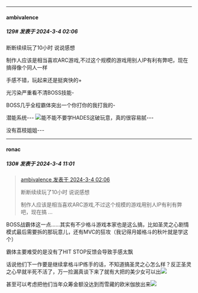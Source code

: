 ﻿
*****

####  ambivalence  
##### 129#       发表于 2024-3-4 02:06

断断续续玩了10小时 说说感想

制作人应该是相当喜欢ARC游戏,不过这个规模的游戏用别人IP有利有弊吧，现在搞得像个同人一样

手感不错，玩起来还是挺爽快的+

光污染严重看不清BOSS技能-

BOSS几乎全程霸体突出一个你打你的我打我的-

潜能系统---
<img src="https://static.saraba1st.com/image/smiley/face2017/001.png" referrerpolicy="no-referrer">能不能不要学HADES这破玩意，真的很容易腻---

没有荔枝姐姐---


*****

####  ronac  
##### 130#       发表于 2024-3-4 11:01

<blockquote><a href="httphttps://bbs.saraba1st.com/2b/forum.php?mod=redirect&amp;goto=findpost&amp;pid=64137063&amp;ptid=2149107" target="_blank">ambivalence 发表于 2024-3-4 02:06</a>

断断续续玩了10小时 说说感想

制作人应该是相当喜欢ARC游戏,不过这个规模的游戏用别人IP有利有弊吧，现在搞 ...</blockquote>
BOSS战霸体这一点……其实有不少格斗游戏本家也是这么搞，比如圣灵之心剧情模式最后需要拆的那玩意儿，还有MVC的狂攻（我记得月姬格斗的秋叶就是学这个）

霸体主要难受的是没有了HIT STOP反馈会导致手感太飘

话说他们下一作要是继续拿格斗IP练手的话，不知道搞圣灵之心怎么样？反正圣灵之心早就半死不活了，万一捡漏真谈下来了就有大把的美少女可以出<img src="https://static.saraba1st.com/image/smiley/face2017/044.png" referrerpolicy="no-referrer">

甚至可以考虑把他们当年众筹金额没达到而雪藏的欧米伽放出来<img src="https://static.saraba1st.com/image/smiley/face2017/067.png" referrerpolicy="no-referrer">

